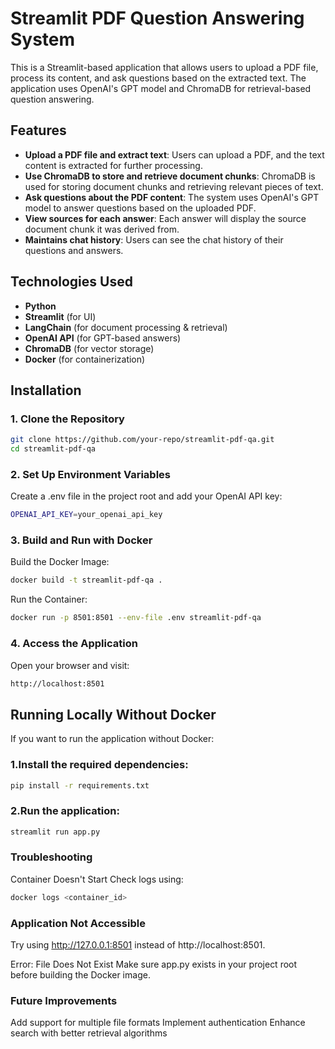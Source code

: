 # Streamlit PDF Question Answering System

This is a Streamlit-based application that allows users to upload a PDF file, process its content, and ask questions based on the extracted text. The application uses OpenAI's GPT model and ChromaDB for retrieval-based question answering.

## Features

- **Upload a PDF file and extract text**: Users can upload a PDF, and the text content is extracted for further processing.
- **Use ChromaDB to store and retrieve document chunks**: ChromaDB is used for storing document chunks and retrieving relevant pieces of text.
- **Ask questions about the PDF content**: The system uses OpenAI's GPT model to answer questions based on the uploaded PDF.
- **View sources for each answer**: Each answer will display the source document chunk it was derived from.
- **Maintains chat history**: Users can see the chat history of their questions and answers.

## Technologies Used

- **Python**
- **Streamlit** (for UI)
- **LangChain** (for document processing & retrieval)
- **OpenAI API** (for GPT-based answers)
- **ChromaDB** (for vector storage)
- **Docker** (for containerization)

## Installation

### 1. Clone the Repository

```bash
git clone https://github.com/your-repo/streamlit-pdf-qa.git
cd streamlit-pdf-qa
```

### 2. Set Up Environment Variables
Create a .env file in the project root and add your OpenAI API key:

```bash
OPENAI_API_KEY=your_openai_api_key
```
### 3. Build and Run with Docker
Build the Docker Image:
```bash
docker build -t streamlit-pdf-qa .
```
Run the Container:
```bash
docker run -p 8501:8501 --env-file .env streamlit-pdf-qa
```
### 4. Access the Application
Open your browser and visit:

```bash
http://localhost:8501
```


## Running Locally Without Docker
If you want to run the application without Docker:

### 1.Install the required dependencies:
```bash
pip install -r requirements.txt
```
### 2.Run the application:
```bash
streamlit run app.py
```
### Troubleshooting
Container Doesn't Start
Check logs using:

```bash
docker logs <container_id>
```
### Application Not Accessible
Try using http://127.0.0.1:8501 instead of http://localhost:8501.

Error: File Does Not Exist
Make sure app.py exists in your project root before building the Docker image.

### Future Improvements
Add support for multiple file formats
Implement authentication
Enhance search with better retrieval algorithms

